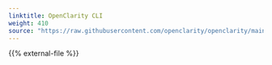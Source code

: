 ```yaml
---
linktitle: OpenClarity CLI
weight: 410
source: "https://raw.githubusercontent.com/openclarity/openclarity/main/docs/command_line.md"
---
```


{{% external-file %}}
